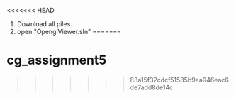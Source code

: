 <<<<<<< HEAD
1. Download all piles.
2. open "OpenglViewer.sln"
=======
# cg_assignment5
>>>>>>> 83a15f32cdcf51585b9ea946eac6de7add8de14c
